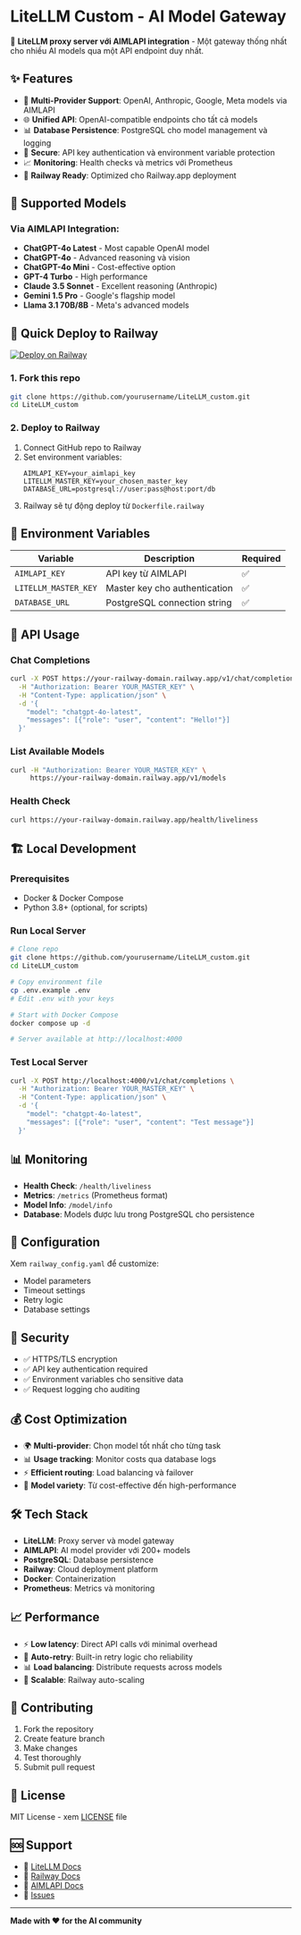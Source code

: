 # LiteLLM Custom - AI Model Gateway

🚀 **LiteLLM proxy server với AIMLAPI integration** - Một gateway thống nhất cho nhiều AI models qua một API endpoint duy nhất.

## ✨ Features

- 🔄 **Multi-Provider Support**: OpenAI, Anthropic, Google, Meta models via AIMLAPI
- 🌐 **Unified API**: OpenAI-compatible endpoints cho tất cả models
- 📊 **Database Persistence**: PostgreSQL cho model management và logging
- 🔐 **Secure**: API key authentication và environment variable protection
- 📈 **Monitoring**: Health checks và metrics với Prometheus
- 🚀 **Railway Ready**: Optimized cho Railway.app deployment

## 🎯 Supported Models

### Via AIMLAPI Integration:
- **ChatGPT-4o Latest** - Most capable OpenAI model
- **ChatGPT-4o** - Advanced reasoning và vision
- **ChatGPT-4o Mini** - Cost-effective option
- **GPT-4 Turbo** - High performance
- **Claude 3.5 Sonnet** - Excellent reasoning (Anthropic)
- **Gemini 1.5 Pro** - Google's flagship model
- **Llama 3.1 70B/8B** - Meta's advanced models

## 🚀 Quick Deploy to Railway

[![Deploy on Railway](https://railway.app/button.svg)](https://railway.app)

### 1. Fork this repo
```bash
git clone https://github.com/yourusername/LiteLLM_custom.git
cd LiteLLM_custom
```

### 2. Deploy to Railway
1. Connect GitHub repo to Railway
2. Set environment variables:
   ```
   AIMLAPI_KEY=your_aimlapi_key
   LITELLM_MASTER_KEY=your_chosen_master_key
   DATABASE_URL=postgresql://user:pass@host:port/db
   ```
3. Railway sẽ tự động deploy từ `Dockerfile.railway`

## 🔧 Environment Variables

| Variable | Description | Required |
|----------|-------------|----------|
| `AIMLAPI_KEY` | API key từ AIMLAPI | ✅ |
| `LITELLM_MASTER_KEY` | Master key cho authentication | ✅ |
| `DATABASE_URL` | PostgreSQL connection string | ✅ |

## 📡 API Usage

### Chat Completions
```bash
curl -X POST https://your-railway-domain.railway.app/v1/chat/completions \
  -H "Authorization: Bearer YOUR_MASTER_KEY" \
  -H "Content-Type: application/json" \
  -d '{
    "model": "chatgpt-4o-latest",
    "messages": [{"role": "user", "content": "Hello!"}]
  }'
```

### List Available Models
```bash
curl -H "Authorization: Bearer YOUR_MASTER_KEY" \
     https://your-railway-domain.railway.app/v1/models
```

### Health Check
```bash
curl https://your-railway-domain.railway.app/health/liveliness
```

## 🏗️ Local Development

### Prerequisites
- Docker & Docker Compose
- Python 3.8+ (optional, for scripts)

### Run Local Server
```bash
# Clone repo
git clone https://github.com/yourusername/LiteLLM_custom.git
cd LiteLLM_custom

# Copy environment file
cp .env.example .env
# Edit .env with your keys

# Start with Docker Compose
docker compose up -d

# Server available at http://localhost:4000
```

### Test Local Server
```bash
curl -X POST http://localhost:4000/v1/chat/completions \
  -H "Authorization: Bearer YOUR_MASTER_KEY" \
  -H "Content-Type: application/json" \
  -d '{
    "model": "chatgpt-4o-latest", 
    "messages": [{"role": "user", "content": "Test message"}]
  }'
```

## 📊 Monitoring

- **Health Check**: `/health/liveliness`
- **Metrics**: `/metrics` (Prometheus format)
- **Model Info**: `/model/info`
- **Database**: Models được lưu trong PostgreSQL cho persistence

## 🔧 Configuration

Xem `railway_config.yaml` để customize:
- Model parameters
- Timeout settings  
- Retry logic
- Database settings

## 🔐 Security

- ✅ HTTPS/TLS encryption
- ✅ API key authentication required
- ✅ Environment variables cho sensitive data
- ✅ Request logging cho auditing

## 💰 Cost Optimization

- 🌍 **Multi-provider**: Chọn model tốt nhất cho từng task
- 📊 **Usage tracking**: Monitor costs qua database logs
- ⚡ **Efficient routing**: Load balancing và failover
- 🎯 **Model variety**: Từ cost-effective đến high-performance

## 🛠️ Tech Stack

- **LiteLLM**: Proxy server và model gateway
- **AIMLAPI**: AI model provider với 200+ models
- **PostgreSQL**: Database persistence
- **Railway**: Cloud deployment platform
- **Docker**: Containerization
- **Prometheus**: Metrics và monitoring

## 📈 Performance

- ⚡ **Low latency**: Direct API calls với minimal overhead
- 🔄 **Auto-retry**: Built-in retry logic cho reliability
- 📊 **Load balancing**: Distribute requests across models
- 🚀 **Scalable**: Railway auto-scaling

## 🤝 Contributing

1. Fork the repository
2. Create feature branch
3. Make changes
4. Test thoroughly
5. Submit pull request

## 📝 License

MIT License - xem [LICENSE](LICENSE) file

## 🆘 Support

- 📖 [LiteLLM Docs](https://docs.litellm.ai/)
- 🚂 [Railway Docs](https://docs.railway.app/)
- 🤖 [AIMLAPI Docs](https://aimlapi.com/docs)
- 💬 [Issues](https://github.com/yourusername/LiteLLM_custom/issues)

---

**Made with ❤️ for the AI community**
